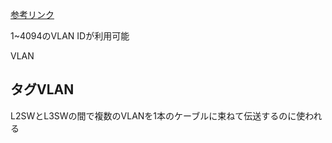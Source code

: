 [参考リンク](https://milestone-of-se.nesuke.com/nw-basic/ethernet/vlan/)

1~4094のVLAN IDが利用可能

VLAN
## タグVLAN

L2SWとL3SWの間で複数のVLANを1本のケーブルに束ねて伝送するのに使われる